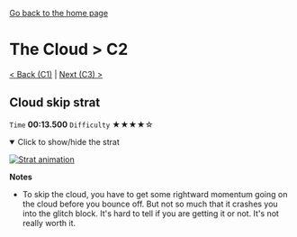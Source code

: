 [Go back to the home page](https://github.com/Doublevil/scbspeedrun)

# The Cloud > C2

[< Back (C1)](https://github.com/Doublevil/scbspeedrun/blob/main/levels/C/C1.md) | [Next (C3) >](https://github.com/Doublevil/scbspeedrun/blob/main/levels/C/C3.md)

## Cloud skip strat

`Time` **00:13.500** `Difficulty` ★★★★☆
<details open>
  <summary>Click to show/hide the strat</summary>

  [![Strat animation](https://github.com/Doublevil/scbspeedrun/blob/main/media/levels/C/C2_CloudSkip.webp)](https://github.com/Doublevil/scbspeedrun/blob/main/media/levels/C/C2_CloudSkip.mp4?raw=true)

  **Notes**
  - To skip the cloud, you have to get some rightward momentum going on the cloud before you bounce off. But not so much that it crashes you into the glitch block. It's hard to tell if you are getting it or not. It's not really worth it.
</details>
